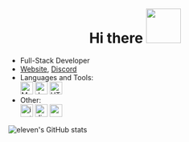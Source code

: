 <h1 align="center">Hi there <img src="https://media.tenor.com/images/17fcbd0ce85dccfae8b03f4b2b06fc97/tenor.gif" height="69px"></h1>

<ul>
  <li>Full-Stack Developer</li>
  <li><a target="_blank" href="https://eleven011.xyz">Website</a>, <a target="_blank" href="https://discord.gg/roxybotlist">Discord</a></li>
  <li>Languages and Tools:</li>
  <a target="_blank" href="https://www.mongodb.com/"><img height="25px" src="https://cdn.naturalbot.xyz/mongodb-original-wordmark.svg" title="MongoDB"></a> <a target="_blank" href="https://developer.mozilla.org/en-US/docs/Web/JavaScript"><img height="25px" src="https://upload.wikimedia.org/wikipedia/commons/thumb/9/99/Unofficial_JavaScript_logo_2.svg/2048px-Unofficial_JavaScript_logo_2.svg.png" title="JavaScript"></a> <a target="_blank" href="https://www.w3.org/html/"><img height="25px" src="https://upload.wikimedia.org/wikipedia/commons/thumb/6/61/HTML5_logo_and_wordmark.svg/512px-HTML5_logo_and_wordmark.svg.png" title="HTML"></a> 
  <li>Other:</li>
  <a target="_blank" href="https://www.instagram.com/yasin.cakmakx/"><img height="25px" src="https://upload.wikimedia.org/wikipedia/commons/thumb/e/e7/Instagram_logo_2016.svg/768px-Instagram_logo_2016.svg.png" title="instagram"></a> <a target="_blank" href="https://discord.com/users/817498472546041888"><img height="25px" src="https://discord.com/assets/f9bb9c4af2b9c32a2c5ee0014661546d.png" title="discord"></a> <a target="_blank" href="https://open.spotify.com/user/c327qem5483mgn4neuricnk5e"><img height="25px" src="https://upload.wikimedia.org/wikipedia/commons/thumb/1/19/Spotify_logo_without_text.svg/1024px-Spotify_logo_without_text.svg.png" title="spotify"></a>
</ul>

![eleven's GitHub stats](https://github-readme-stats.vercel.app/api?username=eleventhe&show_icons=true&theme=radical)
<br>
